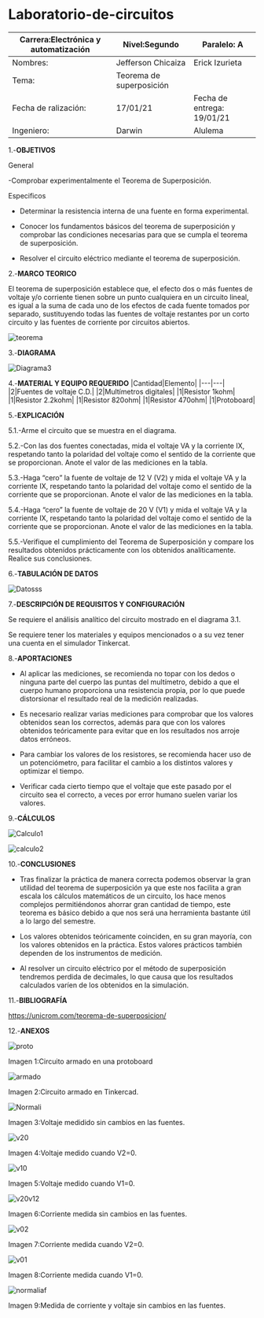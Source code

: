 # Laboratorio-de-circuitos
|Carrera:Electrónica y automatización|Nivel:Segundo|Paralelo: A|
|---|---|---|
|Nombres:|Jefferson Chicaiza| Erick Izurieta|
|Tema:|Teorema de superposición| |
|Fecha de ralización:| 17/01/21|Fecha de entrega: 19/01/21|
|Ingeniero:| Darwin|Alulema |

1.-**OBJETIVOS**

General

-Comprobar experimentalmente el Teorema de Superposición.

Especificos

- Determinar la resistencia interna de una fuente en forma experimental.

- Conocer los fundamentos básicos del teorema de superposición y comprobar las condiciones necesarias para que se cumpla el teorema de superposición.

- Resolver el circuito eléctrico mediante el teorema de superposición.

2.-**MARCO TEORICO**

El teorema de superposición establece que, el efecto dos o más fuentes de voltaje y/o corriente tienen sobre un punto cualquiera en un circuito lineal, es igual a la suma de cada uno de los efectos de cada fuente tomados por separado, sustituyendo todas las fuentes de voltaje restantes por un corto circuito y las fuentes de corriente por circuitos abiertos.

![teorema](https://user-images.githubusercontent.com/75336529/104863499-1ad77080-5904-11eb-903d-1eced4ce0a88.png)


3.-**DIAGRAMA**

![Diagrama3](https://user-images.githubusercontent.com/75336529/104863516-2c207d00-5904-11eb-8cdc-4ca81a9ac1c7.png)

4.-**MATERIAL Y EQUIPO REQUERIDO**
|Cantidad|Elemento|
|---|---|
|2|Fuentes de voltaje C.D.|
|2|Multímetros digitales|
|1|Resistor 1kohm|
|1|Resistor 2.2kohm|
|1|Resistor 820ohm|
|1|Resistor 470ohm|
|1|Protoboard|

5.-**EXPLICACIÓN**

5.1.-Arme el circuito que se muestra en el diagrama.

5.2.-Con las dos fuentes conectadas, mida el voltaje VA y la corriente IX, respetando
tanto la polaridad del voltaje como el sentido de la corriente que se proporcionan. Anote
el valor de las mediciones en la tabla.

5.3.-Haga “cero” la fuente de voltaje de 12 V (V2) y mida el voltaje VA y la corriente
IX, respetando tanto la polaridad del voltaje como el sentido de la corriente que se
proporcionan. Anote el valor de las mediciones en la tabla.

5.4.-Haga “cero” la fuente de voltaje de 20 V (V1) y mida el voltaje VA y la corriente
IX, respetando tanto la polaridad del voltaje como el sentido de la corriente que se
proporcionan. Anote el valor de las mediciones en la tabla.

5.5.-Verifique el cumplimiento del Teorema de Superposición y compare los
resultados obtenidos prácticamente con los obtenidos analíticamente. Realice sus
conclusiones.

6.-**TABULACIÓN DE DATOS**

![Datosss](https://user-images.githubusercontent.com/75336529/104984989-e932d800-59dd-11eb-87b3-7423003ff3da.png)

7.-**DESCRIPCIÓN DE REQUISITOS Y CONFIGURACIÓN**

Se requiere el análisis analítico del circuito mostrado en el diagrama 3.1.

Se requiere tener los materiales y equipos mencionados o a su vez tener una cuenta en el simulador Tinkercat.

8.-**APORTACIONES**

- Al aplicar las mediciones, se recomienda no topar con los dedos o ninguna parte del cuerpo las puntas del multímetro, debido a que el cuerpo humano proporciona una resistencia propia, por lo que puede distorsionar el resultado real de la medición realizadas.

- Es necesario realizar varias mediciones para comprobar que los valores obtenidos sean los correctos, además para que con los valores obtenidos teóricamente para evitar que en los resultados nos arroje datos erróneos. 

- Para cambiar los valores de los resistores, se recomienda hacer uso de un potenciómetro, para facilitar el cambio a los distintos valores y optimizar el tiempo.

- Verificar cada cierto tiempo que el voltaje que este pasado por el circuito sea el correcto, a veces por error humano suelen variar los valores. 

9.-**CÁLCULOS**

![Calculo1](https://user-images.githubusercontent.com/75336529/104985312-a4f40780-59de-11eb-8ddb-19af691e26b7.jpeg)

![calculo2](https://user-images.githubusercontent.com/75336529/104985317-a6bdcb00-59de-11eb-8ba2-74f42e93eb1c.jpeg)

10.-**CONCLUSIONES**

- Tras finalizar la práctica de manera correcta podemos observar la gran utilidad del teorema de superposición ya que este nos facilita a gran escala los cálculos matemáticos de un circuito, los hace menos complejos permitiéndonos ahorrar gran cantidad de tiempo, este teorema es básico debido a que nos será una herramienta bastante útil a lo largo del semestre.

- Los valores obtenidos teóricamente coinciden, en su gran mayoría, con los valores obtenidos en la práctica. Estos valores prácticos también dependen de los instrumentos de medición.

- Al resolver un circuito eléctrico por el método de superposición tendremos perdida de decimales, lo que causa que los resultados calculados varíen de los obtenidos en la simulación. 

11.-**BIBLIOGRAFÍA**

https://unicrom.com/teorema-de-superposicion/

12.-**ANEXOS**

![proto](https://user-images.githubusercontent.com/75336529/104944649-8150a300-5985-11eb-9ef0-3620895cb4b1.jpeg)

Imagen 1:Circuito armado en una protoboard

![armado](https://user-images.githubusercontent.com/75336529/104863626-8c172380-5904-11eb-877a-516c93c07c0c.png)

Imagen 2:Circuito armado en Tinkercad.

![Normali](https://user-images.githubusercontent.com/75336529/104863632-8f121400-5904-11eb-8250-eb0fd4d358cb.png)

Imagen 3:Voltaje medidido sin cambios en las fuentes.

![v20 ](https://user-images.githubusercontent.com/75336529/104863638-96392200-5904-11eb-8c56-bb90c7a0040d.png)

Imagen 4:Voltaje medido cuando V2=0.

![v10](https://user-images.githubusercontent.com/75336529/104863619-86214280-5904-11eb-9acf-b9f2cac0553c.png)

Imagen 5:Voltaje medido cuando V1=0.

![v20v12](https://user-images.githubusercontent.com/75336529/104982542-e386c380-59d8-11eb-8f9a-c9704a273e2c.png)

Imagen 6:Corriente medida sin cambios en las fuentes.

![v02](https://user-images.githubusercontent.com/75336529/104982539-e2559680-59d8-11eb-9085-d76eca00a16a.png)

Imagen 7:Corriente medida cuando V2=0.

![v01](https://user-images.githubusercontent.com/75336529/104982536-e08bd300-59d8-11eb-9364-0f2f1c71eeab.png)

Imagen 8:Corriente medida cuando V1=0.

![normaliaf](https://user-images.githubusercontent.com/75336529/104982530-de297900-59d8-11eb-9f1c-1cd50390b587.png)

Imagen 9:Medida de corriente y voltaje sin cambios en las fuentes.

